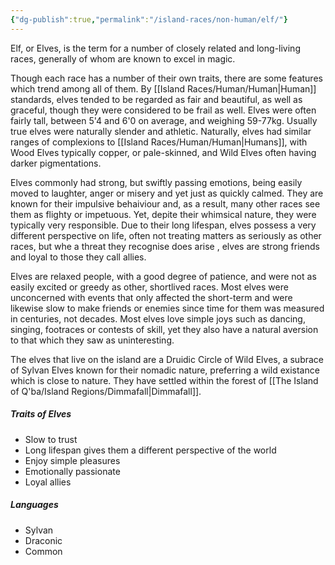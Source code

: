 ```yaml
---
{"dg-publish":true,"permalink":"/island-races/non-human/elf/"}
---
```


Elf, or Elves, is the term for a number of closely related and long-living races, generally of whom are known to excel in magic.

Though each race has a number of their own traits, there are some features which trend among all of them. By [[Island Races/Human/Human\|Human]] standards, elves tended to be regarded as fair and beautiful, as well as graceful, though they were considered to be frail as well. Elves were often fairly tall, between 5'4 and 6'0 on average, and weighing 59-77kg. Usually true elves were naturally slender and athletic. Naturally, elves had similar ranges of complexions to [[Island Races/Human/Human\|Humans]], with Wood Elves typically copper, or pale-skinned, and Wild Elves often having darker pigmentations. 

Elves commonly had strong, but swiftly passing emotions, being easily moved to laughter, anger or misery and yet just as quickly calmed. They are known for their impulsive behaiviour and, as a result, many other races see them as flighty or impetuous. Yet, depite their whimsical nature, they were typically very responsible. Due to their long lifespan, elves possess a very different perspective on life, often not treating matters as seriously as other races, but whe a threat they recognise does arise , elves are strong friends and loyal to those they call allies. 

Elves are relaxed people, with a good degree of patience, and were not as easily excited or greedy as other, shortlived races. Most elves were unconcerned with events that only affected the short-term and were likewise slow to make friends or enemies since time for them was measured in centuries, not decades. Most elves love simple joys such as dancing, singing, footraces or contests of skill, yet they also have a natural aversion to that which they saw as uninteresting.

The elves that live on the island are a Druidic Circle of Wild Elves, a subrace of Sylvan Elves known for their nomadic nature, preferring a wild existance which is close to nature. They have settled within the forest of [[The Island of Q'ba/Island Regions/Dimmafall\|Dimmafall]].

##### Traits of Elves
- Slow to trust
- Long lifespan gives them a different perspective of the world
- Enjoy simple pleasures
- Emotionally passionate 
- Loyal allies

##### Languages
- Sylvan 
- Draconic
- Common
